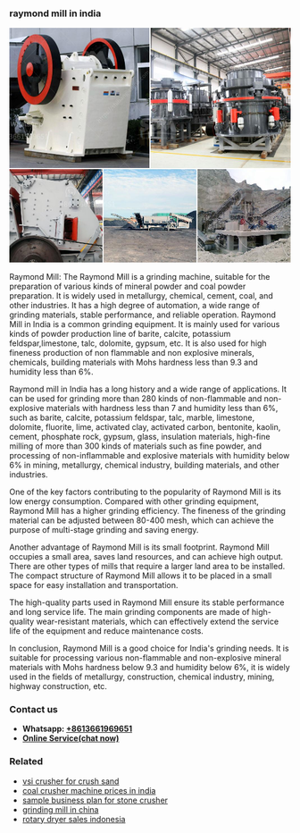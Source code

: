 <h3>raymond mill in india</h3><img src='1702950382.jpg' alt=''><p>Raymond Mill: The Raymond Mill is a grinding machine, suitable for the preparation of various kinds of mineral powder and coal powder preparation. It is widely used in metallurgy, chemical, cement, coal, and other industries. It has a high degree of automation, a wide range of grinding materials, stable performance, and reliable operation. Raymond Mill in India is a common grinding equipment. It is mainly used for various kinds of powder production line of barite, calcite, potassium feldspar,limestone, talc, dolomite, gypsum, etc. It is also used for high fineness production of non flammable and non explosive minerals, chemicals, building materials with Mohs hardness less than 9.3 and humidity less than 6%.</p><p>Raymond mill in India has a long history and a wide range of applications. It can be used for grinding more than 280 kinds of non-flammable and non-explosive materials with hardness less than 7 and humidity less than 6%, such as barite, calcite, potassium feldspar, talc, marble, limestone, dolomite, fluorite, lime, activated clay, activated carbon, bentonite, kaolin, cement, phosphate rock, gypsum, glass, insulation materials, high-fine milling of more than 300 kinds of materials such as fine powder, and processing of non-inflammable and explosive materials with humidity below 6% in mining, metallurgy, chemical industry, building materials, and other industries.</p><p>One of the key factors contributing to the popularity of Raymond Mill is its low energy consumption. Compared with other grinding equipment, Raymond Mill has a higher grinding efficiency. The fineness of the grinding material can be adjusted between 80-400 mesh, which can achieve the purpose of multi-stage grinding and saving energy.</p><p>Another advantage of Raymond Mill is its small footprint. Raymond Mill occupies a small area, saves land resources, and can achieve high output. There are other types of mills that require a larger land area to be installed. The compact structure of Raymond Mill allows it to be placed in a small space for easy installation and transportation.</p><p>The high-quality parts used in Raymond Mill ensure its stable performance and long service life. The main grinding components are made of high-quality wear-resistant materials, which can effectively extend the service life of the equipment and reduce maintenance costs.</p><p>In conclusion, Raymond Mill is a good choice for India's grinding needs. It is suitable for processing various non-flammable and non-explosive mineral materials with Mohs hardness below 9.3 and humidity below 6%, it is widely used in the fields of metallurgy, construction, chemical industry, mining, highway construction, etc.</p><h3>Contact us</h3><ul><li><strong>Whatsapp:&nbsp;<a href="https://wa.me/8613661969651">+8613661969651</a></strong></li><li><a href="https://swt.shibang-china.com/?git&amp;zhl&amp;raymond mill in india"><strong>Online Service(chat now)</strong></a></li></ul><h3>Related</h3><ul><li><a href='vsi crusher for crush sand.md'>vsi crusher for crush sand</a></li><li><a href='coal crusher machine prices in india.md'>coal crusher machine prices in india</a></li><li><a href='sample business plan for stone crusher.md'>sample business plan for stone crusher</a></li><li><a href='grinding mill in china.md'>grinding mill in china</a></li><li><a href='rotary dryer sales indonesia.md'>rotary dryer sales indonesia</a></li></ul>